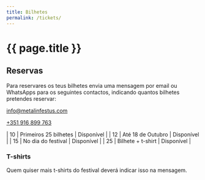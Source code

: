 ```yaml
---
title: Bilhetes
permalink: /tickets/
---
```


# {{ page.title }}

## Reservas

Para reservares os teus bilhetes envia uma mensagem por email ou WhatsApps para os seguintes contactos, indicando quantos bilhetes pretendes reservar:

<i class="fa-regular fa-envelope"></i> [info@metalinfestus.com](mailto:info@metalinfestus.com)

<i class="fa-brands fa-whatsapp"></i> [+351 916 899 763](https://wa.me/351916899763)

| 10 <i class="fa-solid fa-skull"></i> | Primeiros 25 bilhetes | <i class="fa-solid fa-check text-success"></i> Disponível |
| 12 <i class="fa-solid fa-skull"></i> | Até 18 de Outubro | <i class="fa-solid fa-check text-success"></i> Disponível |
| 15 <i class="fa-solid fa-skull"></i> | No dia do festival | <i class="fa-solid fa-check text-success"></i> Disponível |
| 25 <i class="fa-solid fa-skull"></i> | Bilhete + t-shirt | <i class="fa-solid fa-check text-success"></i> Disponível |

### T-shirts

Quem quiser mais t-shirts do festival deverá indicar isso na mensagem.